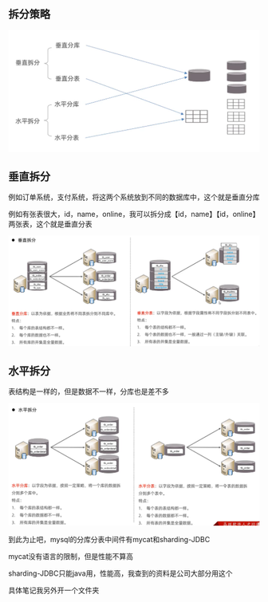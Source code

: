 ## 拆分策略

![image-20230421213706432](image/45.%E5%88%86%E5%BA%93%E5%88%86%E8%A1%A8/image-20230421213706432.png)

## 垂直拆分

例如订单系统，支付系统，将这两个系统放到不同的数据库中，这个就是垂直分库

例如有张表很大，id，name，online，我可以拆分成【id，name】【id，online】两张表，这个就是垂直分表

![image-20230421214055912](image/45.%E5%88%86%E5%BA%93%E5%88%86%E8%A1%A8/image-20230421214055912.png)

## 水平拆分

表结构是一样的，但是数据不一样，分库也是差不多

![image-20230421215215465](image/45.%E5%88%86%E5%BA%93%E5%88%86%E8%A1%A8/image-20230421215215465.png)



到此为止吧，mysql的分库分表中间件有mycat和sharding-JDBC

mycat没有语言的限制，但是性能不算高

sharding-JDBC只能java用，性能高，我查到的资料是公司大部分用这个

具体笔记我另外开一个文件夹